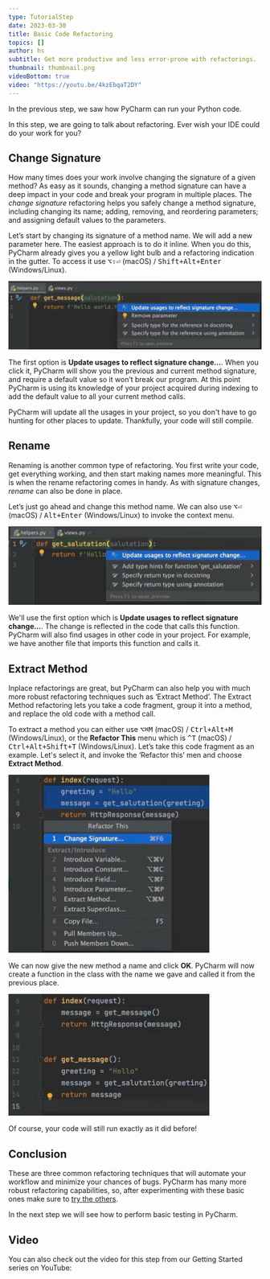 ```yaml
---
type: TutorialStep
date: 2023-03-30
title: Basic Code Refactoring
topics: []
author: hs
subtitle: Get more productive and less error-prone with refactorings.
thumbnail: thumbnail.png
videoBottom: true
video: "https://youtu.be/4kzEbqaT2DY"
---
```


In the previous step, we saw how PyCharm can run your Python code.

In this step, we are going to talk about refactoring. Ever wish your IDE could do your work for you?

## Change Signature

How many times does your work involve changing the signature of a given method? As easy as it sounds, changing a method signature can have a deep impact in your code and break your program in multiple places. The _change signature_ refactoring helps you safely change a method signature, including changing its name; adding, removing, and reordering parameters; and assigning default values to the parameters.

Let’s start by changing its signature of a method name. We will add a new parameter here. The easiest approach is to do it inline. When you do this, PyCharm already gives you a yellow light bulb and a refactoring indication in the gutter. To access it use <kbd>⌥⇧⏎</kbd> (macOS) / <kbd>Shift+Alt+Enter</kbd> (Windows/Linux).

<img src="update-usages.png" alt="Update Usages" width="600"/>

The first option is **Update usages to reflect signature change...**. When you click it, PyCharm will show you the previous and current method signature, and require a default value so it won’t break our program. At this point PyCharm is using its knowledge of your project acquired during indexing to add the default value to all your current method calls.

PyCharm will update all the usages in your project, so you don't have to go hunting for other places to update. Thankfully, your code will still compile.

## Rename

Renaming is another common type of refactoring. You first write your code, get everything working, and then start making names more meaningful. This is when the rename refactoring comes in handy. As with signature changes, _rename_ can also be done in place.

Let’s just go ahead and change this method name. We can also use <kbd>⌥⏎</kbd> (macOS) / <kbd>Alt+Enter</kbd> (Windows/Linux) to invoke the context menu.

<img src="rename.png" alt="Rename" width="600"/>

We'll use the first option which is **Update usages to reflect signature change…**. The change is reflected in the code that calls this function. PyCharm will also find usages in other code in your project. For example, we have another file that imports this function and calls it.

## Extract Method

Inplace refactorings are great, but PyCharm can also help you with much more robust refactoring techniques such as ‘Extract Method’. The Extract Method refactoring lets you take a code fragment, group it into a method, and replace the old code with a method call.

To extract a method you can either use <kbd>⌥⌘M</kbd> (macOS) / <kbd>Ctrl+Alt+M</kbd> (Windows/Linux), or the **Refactor This** menu which is <kbd>^T</kbd> (macOS) / <kbd>Ctrl+Alt+Shift+T</kbd> (Windows/Linux). Let’s take this code fragment as an example. Let's select it, and invoke the ‘Refactor this’ men and choose **Extract Method**.

<img src="refactor-this.png" alt="Refactor This" width="400"/>

We can now give the new method a name and click **OK**. PyCharm will now create a function in the class with the name we gave and called it from the previous place.

<img src="refactored.png" alt="refactored" width="400"/>

Of course, your code will still run exactly as it did before!

## Conclusion

These are three common refactoring techniques that will automate your workflow and minimize your chances of bugs. PyCharm has many more robust refactoring capabilities, so, after experimenting with these basic ones make sure to [try the others](https://www.jetbrains.com/help/pycharm/refactoring-source-code.html).

In the next step we will see how to perform basic testing in PyCharm.

## Video

You can also check out the video for this step from our Getting Started series on YouTube:
